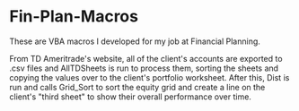 # Fin-Plan-Macros
These are VBA macros I developed for my job at Financial Planning. 

From TD Ameritrade's website, all of the client's accounts are exported to .csv files and AllTDSheets is run to process them, sorting the sheets and copying the values over to the client's portfolio worksheet. After this, Dist is run and calls Grid_Sort to sort the equity grid and create a line on the client's "third sheet" to show their overall performance over time.
